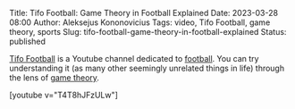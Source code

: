 Title: Tifo Football: Game Theory in Football Explained
Date: 2023-03-28 08:00
Author: Aleksejus Kononovicius
Tags: video, Tifo Football, game theory, sports
Slug: tifo-football-game-theory-in-football-explained
Status: published

[Tifo Football](https://www.youtube.com/@Tifo) is a Youtube channel
dedicated to [football](/tag/sports/). You can try understanding it (as many
other seemingly unrelated things in life) through the lens of [game
theory](/tag/game-theory/).

[youtube v="T4T8hJFzULw"]
